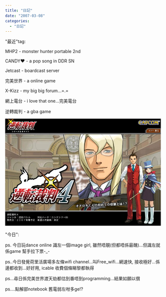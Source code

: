 ```yaml
---
title: "日記"
date: "2007-03-08"
categories: 
  - "日記"
---
```


"最近"tag:

MHP2 - monster hunter portable 2nd

CANDY♥ - a pop song in DDR SN

Jetcast - boardcast server

完美世界 - a online game

X-Kizz - my big big forum...=.=

網上電台 - i love that one...完美電台

逆轉裁判 - a gba game

![](images/43d0c8231864370285157604fe9afd09.jpg)

"今日":

ps. 今日玩dance online 識左一個image girl, 雖然唔靚(但都唔係最醜)...但識左就係game 幫手拉下票-\_-

ps..今日發覺荷里活廣場多左條wifi channel...叫Free\_wifi...網速快, 接收極好...係邊都收到...好好用, icable 收費個條睇黎都執得

ps...尋日係完美世界渡天劫都估到番唔到programming...結果如願以償

ps....點解部notebook 舊電弱左咁多ge!?
